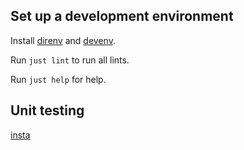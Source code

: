 ## Set up a development environment

Install [direnv](https://direnv.net/#basic-installation) and
[devenv](https://devenv.sh/getting-started/).

Run `just lint` to run all lints.

Run `just help` for help.

## Unit testing

[insta](https://docs.rs/insta/latest/insta/)
